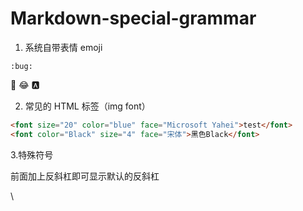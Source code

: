 # Markdown-special-grammar

1. 系统自带表情 emoji

`:bug:`

:bug: :joy: :a:

2. 常见的 HTML 标签（img font）

```html
<font size="20" color="blue" face="Microsoft Yahei">test</font>
<font color="Black" size="4" face="宋体">黑色Black</font>
```

3.特殊符号

前面加上反斜杠即可显示默认的反斜杠

\\

